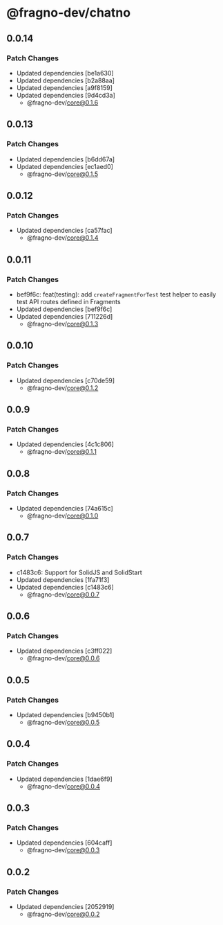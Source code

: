 # @fragno-dev/chatno

## 0.0.14

### Patch Changes

- Updated dependencies [be1a630]
- Updated dependencies [b2a88aa]
- Updated dependencies [a9f8159]
- Updated dependencies [9d4cd3a]
  - @fragno-dev/core@0.1.6

## 0.0.13

### Patch Changes

- Updated dependencies [b6dd67a]
- Updated dependencies [ec1aed0]
  - @fragno-dev/core@0.1.5

## 0.0.12

### Patch Changes

- Updated dependencies [ca57fac]
  - @fragno-dev/core@0.1.4

## 0.0.11

### Patch Changes

- bef9f6c: feat(testing): add `createFragmentForTest` test helper to easily test API routes defined
  in Fragments
- Updated dependencies [bef9f6c]
- Updated dependencies [711226d]
  - @fragno-dev/core@0.1.3

## 0.0.10

### Patch Changes

- Updated dependencies [c70de59]
  - @fragno-dev/core@0.1.2

## 0.0.9

### Patch Changes

- Updated dependencies [4c1c806]
  - @fragno-dev/core@0.1.1

## 0.0.8

### Patch Changes

- Updated dependencies [74a615c]
  - @fragno-dev/core@0.1.0

## 0.0.7

### Patch Changes

- c1483c6: Support for SolidJS and SolidStart
- Updated dependencies [1fa71f3]
- Updated dependencies [c1483c6]
  - @fragno-dev/core@0.0.7

## 0.0.6

### Patch Changes

- Updated dependencies [c3ff022]
  - @fragno-dev/core@0.0.6

## 0.0.5

### Patch Changes

- Updated dependencies [b9450b1]
  - @fragno-dev/core@0.0.5

## 0.0.4

### Patch Changes

- Updated dependencies [1dae6f9]
  - @fragno-dev/core@0.0.4

## 0.0.3

### Patch Changes

- Updated dependencies [604caff]
  - @fragno-dev/core@0.0.3

## 0.0.2

### Patch Changes

- Updated dependencies [2052919]
  - @fragno-dev/core@0.0.2
